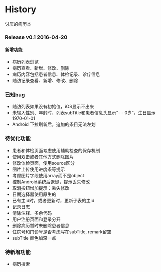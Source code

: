 # History
讨厌的病历本

### Release v0.1 2016-04-20
#### 新增功能
- 病历列表浏览
- 病历查看、新增、修改、删除
- 病历内容包括患者信息、体检记录、诊疗信息
- 随访记录查看、新增、修改、删除


### 已知bug
- 随访列表如果没有初始值，iOS显示不出来
- 未输入性别、年龄时，列表subTitle和患者信息头显示“- - 0岁”，生日显示1970-01-01
- Android 下拉刷新后，追加的条目无法左划


### 待优化功能
- 患者和体检页面考虑使用辅助检查的保存机制
- 使用双击或者其他方式删除图片
- 修改体检页面，使用source区分
- 图片上传使用进度条等提示
- 考虑图片字段使用array而不是object
- 控制Android系统后退键，提示丢失修改
- 取消按钮增加提示：丢失修改
- 日期选择器使用原生的
- 已有主id时，或者更新时，更新子表的主id
- 记录日志
- 清除注释、多余代码
- 用户注册页面和登录分开
- 删除病历暂时未删除患者信息
- 住院号和门诊号是否考虑写在subTitle, remark留空
- subTitle 颜色加深一点


### 待新增功能
- 病历搜索

